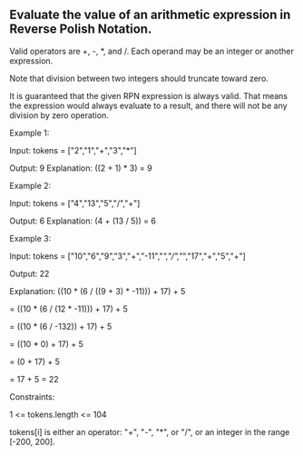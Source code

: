 ## Evaluate the value of an arithmetic expression in Reverse Polish Notation.

Valid operators are +, -, *, and /. Each operand may be an integer or another expression.

Note that division between two integers should truncate toward zero.

It is guaranteed that the given RPN expression is always valid. That means the expression would always evaluate to a result, and there will not be any division by zero operation.

 

Example 1:

Input: tokens = ["2","1","+","3","*"]

Output: 9
Explanation: ((2 + 1) * 3) = 9

Example 2:

Input: tokens = ["4","13","5","/","+"]

Output: 6
Explanation: (4 + (13 / 5)) = 6

Example 3:

Input: tokens = ["10","6","9","3","+","-11","*","/","*","17","+","5","+"]

Output: 22

Explanation: ((10 * (6 / ((9 + 3) * -11))) + 17) + 5

= ((10 * (6 / (12 * -11))) + 17) + 5

= ((10 * (6 / -132)) + 17) + 5

= ((10 * 0) + 17) + 5

= (0 + 17) + 5

= 17 + 5
= 22
 

Constraints:

1 <= tokens.length <= 104

tokens[i] is either an operator: "+", "-", "*", or "/", or an integer in the range [-200, 200].
